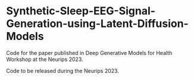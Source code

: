# Synthetic-Sleep-EEG-Signal-Generation-using-Latent-Diffusion-Models
Code for the paper published in Deep Generative Models for Health Workshop at the Neurips 2023.

Code to be released during the Neurips 2023.
